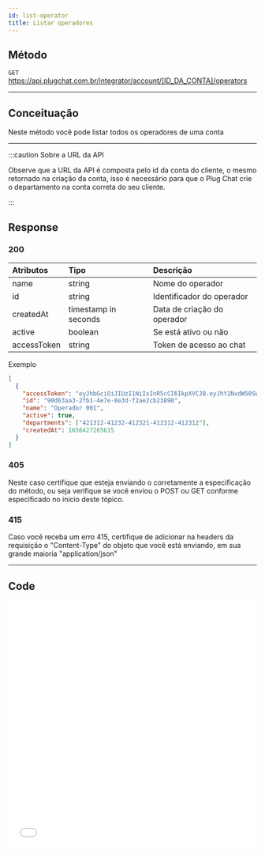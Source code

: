 ```yaml
---
id: list-operator
title: Listar operadores
---
```


## Método

`GET` https://api.plugchat.com.br/integrator/account/[ID_DA_CONTA]/operators

---

## Conceituação

Neste método você pode listar todos os operadores de uma conta

---

:::caution Sobre a URL da API

Observe que a URL da API é composta pelo id da conta do cliente, o mesmo retornado na criação da conta, isso é necessário para que o Plug Chat crie o departamento na conta correta do seu cliente.

:::

## Response

### 200

| Atributos   | Tipo                 | Descrição                   |
| :---------- | :------------------- | :-------------------------- |
| name        | string               | Nome do operador            |
| id          | string               | Identificador do operador   |
| createdAt   | timestamp in seconds | Data de criação do operador |
| active      | boolean              | Se está ativo ou não        |
| accessToken | string               | Token de acesso ao chat     |

Exemplo

```json
[
  {
    "accessToken": "eyJhbGciOiJIUzI1NiIsInR5cCI6IkpXVCJ8.eyJhY2NvdW50SWQiOiIyMTRkNjk03243205YmU4LTRmM2MtODA1My0xNDAzNTdmMTdhYTUiLCJvcGVyYXRvcklkIjoiOTBkNjNhYTMtMmZiMS00ZTdlLThlM2QtZjJhZTJj23jhuDkwIiwiaWF0IjoxNjU2NDI3MjY1LCJleHAiOjE2ODc5ODQxOTF9.EzoCzs_FZ7Lbuag03g2BHW709jJTZ12tFyv-xj3hiuyb",
    "id": "90d63aa3-2fb1-4e7e-8e3d-f2ae2cb23890",
    "name": "Operador 001",
    "active": true,
    "departments": ["421312-41232-412321-412312-412312"],
    "createdAt": 1656427265615
  }
]
```

### 405

Neste caso certifique que esteja enviando o corretamente a especificação do método, ou seja verifique se você enviou o POST ou GET conforme especificado no inicio deste tópico.

### 415

Caso você receba um erro 415, certifique de adicionar na headers da requisição o "Content-Type" do objeto que você está enviando, em sua grande maioria "application/json"

---

## Code

<iframe src="//api.apiembed.com/?source=https://raw.githubusercontent.com/fourpixelit/plug-chat-partner-docs/main/json-examples/list-operator.json&targets=all" frameBorder="0" scrolling="no" width="100%" height="500px" seamless></iframe>
